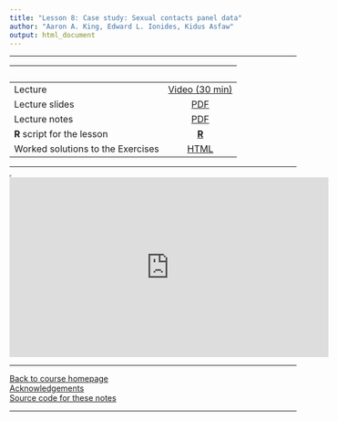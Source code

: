 ```yaml
---
title: "Lesson 8: Case study: Sexual contacts panel data"
author: "Aaron A. King, Edward L. Ionides, Kidus Asfaw"
output: html_document
---
```


----------------------

| &nbsp;                            | &nbsp;                                                                                    |
|:----------------------------------|:-----------------------------------------------------------------------------------------:|
| Lecture                           | [Video (30 min)](https://www.youtube.com/playlist?list=PLluGwj6FGt2QvMjw6R4Fo7tYsNgcpRIwt) |
| Lecture slides                    | [PDF](slides.pdf)                                                                         |
| Lecture notes                     | [PDF](notes.pdf)                                                                          |
| **R** script for the lesson       | [**R**](main.R)                                                                           |
| Worked solutions to the Exercises | [HTML](exercises.html)                                                                    |


----------------------

<iframe width="0" height="0"></iframe>

<iframe data-external=1 width="560" height="315" src="https://www.youtube.com/embed/videoseries?list=PLluGwj6FGt2QvMjw6R4Fo7tYsNgcpRIwt" frameborder="0" allow="accelerometer; autoplay; encrypted-media; gyroscope; picture-in-picture" allowfullscreen></iframe>

----------------------

[Back to course homepage](../index.html)  
[Acknowledgements](../acknowledge.html)  
[Source code for these notes](http://github.com/kingaa/sbied/tree/master/contacts/)  

----------------------
